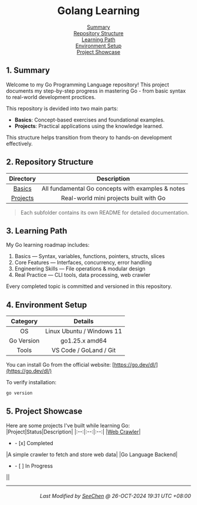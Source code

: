 <div align=center>

# Golang Learning

[Summary](#1-summary)</br>
[Repository Structure](#2-repository-structure)</br>
[Learning Path](#3-learning-path)</br>
[Environment Setup](#4-environment-setup)</br>
[Project Showcase](#5-project-showcase)

</div>

## 1. Summary
Welcome to my Go Programming Language repository!
This project documents my step-by-step progress in mastering Go - from basic syntax to real-world development proctices.

This repository is devided into two main parts:
- **Basics**: Concept-based exercises and foundational examples.
- **Projects**: Practical applications using the knowledge learned.

This structure helps transition from theory to hands-on development effectively.

## 2. Repository Structure
| Directory | Description |
|:---:|:---:|
| [Basics](./Basics/) | All fundamental Go concepts with examples & notes |
| [Projects](./Projects/) | Real-world mini projects built with Go |

> Each subfolder contains its own README for detailed documentation.

## 3. Learning Path
My Go learning roadmap includes:

1. Basics — Syntax, variables, functions, pointers, structs, slices  
2. Core Features — Interfaces, concurrency, error handling  
3. Engineering Skills — File operations & modular design  
4. Real Practice — CLI tools, data processing, web crawler  

Every completed topic is committed and versioned in this repository.

## 4. Environment Setup
| Category | Details |
|:---:|:---:|
| OS | Linux Ubuntu / Windows 11 |
| Go Version | go1.25.x amd64 |
| Tools | VS Code / GoLand / Git |

You can install Go from the official website: [https://go.dev/dl/](https://go.dev/dl/)

To verify installation:
```bash
go version
```

## 5. Project Showcase
Here are some projects I've built while learning Go:
|Project|Status|Description|
|:--:|:--:|:--:|
|[Web Crawler](./Projects/WebCrawler/)|<ul><li>- [x] Completed</li></ul>|A simple crawler to fetch and store web data|
|Go Language Backend|<ul><li>- [ ] In Progress</li></ul>||

---
<div align="right">

###### *Last Modified by [SeeChen](https://github.com/SeeChen/) @ 26-OCT-2024 19:31 UTC +08:00*
</div>
